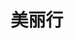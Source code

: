 ---
description: 导游秀颜值，行程显情怀。
layout: post
results:
- primaryGenreName: Social Networking
  version: '1.0'
  formattedPrice: 免费
  genreIds:
  - '6005'
  artworkUrl60: http://is4.mzstatic.com/image/thumb/Purple60/v4/3d/48/9c/3d489c88-417f-b2b3-9638-702d73fcaa81/source/60x60bb.jpg
  userRatingCountForCurrentVersion: 3
  minimumOsVersion: '8.0'
  appletvScreenshotUrls: &a []
  sellerName: Guangzhou Merry Go International Travel Service Co.,Ltd.
  supportedDevices:
  - iPad2Wifi
  - iPad23G
  - iPhone4S
  - iPadThirdGen
  - iPadThirdGen4G
  - iPhone5
  - iPodTouchFifthGen
  - iPadFourthGen
  - iPadFourthGen4G
  - iPadMini
  - iPadMini4G
  - iPhone5c
  - iPhone5s
  - iPhone6
  - iPhone6Plus
  - iPodTouchSixthGen
  genres:
  - 社交
  currentVersionReleaseDate: '2016-05-07T22:25:33Z'
  trackName: 美丽行
  isVppDeviceBasedLicensingEnabled: true
  description: 美丽行，国内率先打造的以导游为特色的智慧旅行服务平台。我们基于“互联网+导游微品牌+旅行”的独特模式，为大众开启“星”导游时代。我们建立资深导游和用户的直接连接，让您走近达人导游，为您提供特色、深度、定制的服务。从此，您的旅程将变得更为愉悦、安心。同时，您也可以更轻松地找到一群志趣相投的伙伴，与您一同踏上探索世界的奇妙旅程。
  price: 0
  trackId: 1109327796
  releaseDate: '2016-05-07T22:25:33Z'
  advisories: *a
  screenshotUrls:
  - http://a4.mzstatic.com/us/r30/Purple60/v4/a9/c4/3f/a9c43f35-2a21-b96d-9512-b454c4285b13/screen1136x1136.jpeg
  - http://a2.mzstatic.com/us/r30/Purple30/v4/4c/ca/de/4ccade93-c746-a498-ebc6-e473d0f10a97/screen1136x1136.jpeg
  artistViewUrl: https://itunes.apple.com/cn/developer/guang-zhou-qi-qi-xin-xi-ke/id1105245057?uo=4
  primaryGenreId: 6005
  averageUserRatingForCurrentVersion: 5
  kind: software
  fileSizeBytes: '31211700'
  bundleId: com.mlxing.ios.mlwj
  trackContentRating: 4+
  trackCensoredName: 美丽行
  contentAdvisoryRating: 4+
  isGameCenterEnabled: false
  artistName: 广州蕲蕲信息科技有限公司
  languageCodesISO2A:
  - EN
  - FR
  - DE
  - JA
  - KO
  - PL
  - RU
  - ZH
  - ES
  - ZH
  - UK
  features: *a
  wrapperType: software
  artworkUrl512: http://is4.mzstatic.com/image/thumb/Purple60/v4/3d/48/9c/3d489c88-417f-b2b3-9638-702d73fcaa81/source/512x512bb.jpg
  artworkUrl100: http://is4.mzstatic.com/image/thumb/Purple60/v4/3d/48/9c/3d489c88-417f-b2b3-9638-702d73fcaa81/source/100x100bb.jpg
  trackViewUrl: https://geo.itunes.apple.com/cn/app/mei-li-xing/id1109327796?mt=8&uo=4
  artistId: 1105245057
  currency: CNY
  ipadScreenshotUrls: *a
category: 社交
tags: tag1
resultCount: 1
title: 美丽行

---